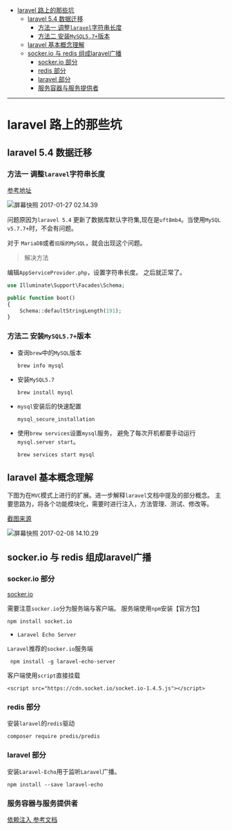 
<!-- toc orderedList:0 depthFrom:1 depthTo:6 -->

* [laravel 路上的那些坑](#laravel-路上的那些坑)
  * [laravel 5.4 数据迁移](#laravel-54-数据迁移)
    * [方法一 调整`laravel`字符串长度](#方法一-调整laravel字符串长度)
    * [方法二 安装`MySQL5.7+`版本](#方法二-安装mysql57版本)
  * [laravel 基本概念理解](#laravel-基本概念理解)
  * [socker.io 与 redis 组成laravel广播](#sockerio-与-redis-组成laravel广播)
    * [socker.io 部分](#sockerio-部分)
    * [redis 部分](#redis-部分)
    * [laravel 部分](#laravel-部分)
    * [服务容器与服务提供者](#服务容器与服务提供者)

<!-- tocstop -->


-----

# laravel 路上的那些坑

## laravel 5.4 数据迁移

### 方法一 调整`laravel`字符串长度

[参考地址](https://laravel-news.com/laravel-5-4-key-too-long-error)

<!-- ![屏幕快照 2017-01-27 02.14.39](</assets/屏幕快照 2017-01-27 02.14.39.png>) -->

![屏幕快照 2017-01-27 02.14.39](https://ooo.0o0.ooo/2017/01/27/588a3caaa0c77.png)

问题原因为`laravel 5.4` 更新了数据库默认字符集,现在是`uft8mb4`。当使用`MySQL v5.7.7+`时，不会有问题。

对于 `MariaDB`或者`旧版的MySQL`，就会出现这个问题。

> 解决方法

编辑`AppServiceProvider.php`，设置字符串长度。 之后就正常了。

```php
use Illuminate\Support\Facades\Schema;

public function boot()
{
    Schema::defaultStringLength(191);
}
```
### 方法二 安装`MySQL5.7+`版本

* 查询`brew`中的`MySQL`版本
  ```
  brew info mysql
  ```
* 安装`MySQL5.7`
  ```
  brew install mysql
  ```
* `mysql`安装后的快速配置
  ```
  mysql_secure_installation
  ```
* 使用`brew services`设置`mysql`服务，
  避免了每次开机都要手动运行`mysql.server start`。
  ```
  brew services start mysql
  ```



## laravel 基本概念理解

下图为在`MVC`模式上进行的扩展。进一步解释`laravel`文档中提及的部分概念。
主要思路为，将各个功能模块化，需要时进行注入，方法管理、测试、修改等。

[截图来源](http://oomusou.io/laravel/laravel-architecture/)

![屏幕快照 2017-02-08 14.10.29](https://ooo.0o0.ooo/2017/02/08/589ab66b922f7.png)
<!-- ![屏幕快照 2017-02-08 14.10.29](</assets/屏幕快照 2017-02-08 14.10.29.png>) -->

## socker.io 与 redis 组成laravel广播

### socker.io 部分

[socker.io](http://socket.io)

需要注意`socker.io`分为服务端与客户端。
服务端使用`npm`安装【官方包】
```
npm install socket.io
```
* `Laravel Echo Server`

`Laravel`推荐的`socker.io`服务端

```
 npm install -g laravel-echo-server
```

客户端使用`script`直接挂载
```
<script src="https://cdn.socket.io/socket.io-1.4.5.js"></script>
```


### redis 部分

安装`laravel`的`redis`驱动
```
composer require predis/predis
```

### laravel 部分
安装`Laravel-Echo`用于监听`Laravel`广播。
```
npm install --save laravel-echo
```

### 服务容器与服务提供者

[依赖注入 参考文档](http://oomusou.io/tdd/tdd-di/)
